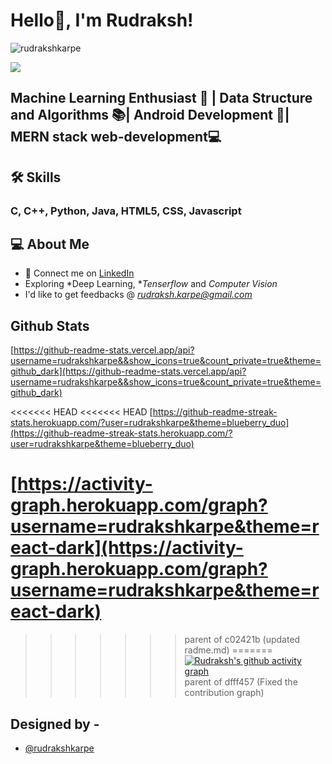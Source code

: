 # Hello👋, I'm Rudraksh!

<p align="left"> <img src="[https://komarev.com/ghpvc/?username=rudrakshkarpe](https://komarev.com/ghpvc/?username=rudrakshkarpe)" alt="rudrakshkarpe" /> </p>

<img src="[https://i.imgur.com/hLwUjJU.png](https://i.imgur.com/hLwUjJU.png)">

## Machine Learning Enthusiast 🎰 | Data Structure and Algorithms 📚| Android Development 📴| MERN stack web-development💻

## 🛠 Skills

### C, C++, Python, Java, HTML5, CSS, Javascript

## 💻 About Me

- 🤝 Connect me on [LinkedIn](https://www.linkedin.com/in/rudraksh-karpe-78b45b1a7)
- Exploring *Deep Learning, **Tenserflow* and *Computer Vision*
- I'd like to get feedbacks @ *[rudraksh.karpe@gmail.com](mailto:rudraksh.karpe@gmail.com)*

## Github Stats

[https://github-readme-stats.vercel.app/api?username=rudrakshkarpe&&show_icons=true&count_private=true&theme=github_dark](https://github-readme-stats.vercel.app/api?username=rudrakshkarpe&&show_icons=true&count_private=true&theme=github_dark)

<<<<<<< HEAD
<<<<<<< HEAD
[https://github-readme-streak-stats.herokuapp.com/?user=rudrakshkarpe&theme=blueberry_duo](https://github-readme-streak-stats.herokuapp.com/?user=rudrakshkarpe&theme=blueberry_duo)

[https://activity-graph.herokuapp.com/graph?username=rudrakshkarpe&theme=react-dark](https://activity-graph.herokuapp.com/graph?username=rudrakshkarpe&theme=react-dark)
=======
>>>>>>> parent of c02421b (updated radme.md)
=======
[![Rudraksh's github activity graph](https://activitygraph.herokuapp.com/graphusername=rudrakshkarpe&bg_color=fffff0&color=708090&line=24292e&point=24292e&area=true&hide_border=true)](https://github.com/rudrakshkarpe/github-readme-activity-graph)
>>>>>>> parent of dfff457 (Fixed the contribution graph)

## Designed by -

- [@rudrakshkarpe](https://www.github.com/rudrakshkarpe)
